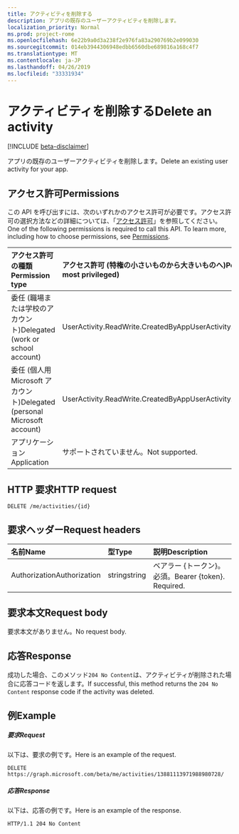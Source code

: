```yaml
---
title: アクティビティを削除する
description: アプリの既存のユーザーアクティビティを削除します。
localization_priority: Normal
ms.prod: project-rome
ms.openlocfilehash: 6e22b9a0d3a238f2e976fa83a290769b2e099030
ms.sourcegitcommit: 014eb3944306948edbb6560dbe689816a168c4f7
ms.translationtype: MT
ms.contentlocale: ja-JP
ms.lasthandoff: 04/26/2019
ms.locfileid: "33331934"
---
```

# <a name="delete-an-activity"></a><span data-ttu-id="f62c2-103">アクティビティを削除する</span><span class="sxs-lookup"><span data-stu-id="f62c2-103">Delete an activity</span></span>

[!INCLUDE [beta-disclaimer](../../includes/beta-disclaimer.md)]

<span data-ttu-id="f62c2-104">アプリの既存のユーザーアクティビティを削除します。</span><span class="sxs-lookup"><span data-stu-id="f62c2-104">Delete an existing user activity for your app.</span></span>

## <a name="permissions"></a><span data-ttu-id="f62c2-105">アクセス許可</span><span class="sxs-lookup"><span data-stu-id="f62c2-105">Permissions</span></span>

<span data-ttu-id="f62c2-p101">この API を呼び出すには、次のいずれかのアクセス許可が必要です。アクセス許可の選択方法などの詳細については、「[アクセス許可](/graph/permissions-reference)」を参照してください。</span><span class="sxs-lookup"><span data-stu-id="f62c2-p101">One of the following permissions is required to call this API. To learn more, including how to choose permissions, see [Permissions](/graph/permissions-reference).</span></span>


|<span data-ttu-id="f62c2-108">アクセス許可の種類</span><span class="sxs-lookup"><span data-stu-id="f62c2-108">Permission type</span></span>      | <span data-ttu-id="f62c2-109">アクセス許可 (特権の小さいものから大きいものへ)</span><span class="sxs-lookup"><span data-stu-id="f62c2-109">Permissions (from least to most privileged)</span></span>              |
|:--------------------|:---------------------------------------------------------|
|<span data-ttu-id="f62c2-110">委任 (職場または学校のアカウント)</span><span class="sxs-lookup"><span data-stu-id="f62c2-110">Delegated (work or school account)</span></span> | <span data-ttu-id="f62c2-111">UserActivity.ReadWrite.CreatedByApp</span><span class="sxs-lookup"><span data-stu-id="f62c2-111">UserActivity.ReadWrite.CreatedByApp</span></span>    |
|<span data-ttu-id="f62c2-112">委任 (個人用 Microsoft アカウント)</span><span class="sxs-lookup"><span data-stu-id="f62c2-112">Delegated (personal Microsoft account)</span></span> | <span data-ttu-id="f62c2-113">UserActivity.ReadWrite.CreatedByApp</span><span class="sxs-lookup"><span data-stu-id="f62c2-113">UserActivity.ReadWrite.CreatedByApp</span></span>    |
|<span data-ttu-id="f62c2-114">アプリケーション</span><span class="sxs-lookup"><span data-stu-id="f62c2-114">Application</span></span> | <span data-ttu-id="f62c2-115">サポートされていません。</span><span class="sxs-lookup"><span data-stu-id="f62c2-115">Not supported.</span></span> |

## <a name="http-request"></a><span data-ttu-id="f62c2-116">HTTP 要求</span><span class="sxs-lookup"><span data-stu-id="f62c2-116">HTTP request</span></span>

<!-- { "blockType": "ignored" } -->

```http
DELETE /me/activities/{id}
```

## <a name="request-headers"></a><span data-ttu-id="f62c2-117">要求ヘッダー</span><span class="sxs-lookup"><span data-stu-id="f62c2-117">Request headers</span></span>

|<span data-ttu-id="f62c2-118">名前</span><span class="sxs-lookup"><span data-stu-id="f62c2-118">Name</span></span> | <span data-ttu-id="f62c2-119">型</span><span class="sxs-lookup"><span data-stu-id="f62c2-119">Type</span></span> | <span data-ttu-id="f62c2-120">説明</span><span class="sxs-lookup"><span data-stu-id="f62c2-120">Description</span></span>|
|:----|:-----|:-----------|
|<span data-ttu-id="f62c2-121">Authorization</span><span class="sxs-lookup"><span data-stu-id="f62c2-121">Authorization</span></span> | <span data-ttu-id="f62c2-122">string</span><span class="sxs-lookup"><span data-stu-id="f62c2-122">string</span></span> | <span data-ttu-id="f62c2-p102">ベアラー {トークン}。必須。</span><span class="sxs-lookup"><span data-stu-id="f62c2-p102">Bearer {token}. Required.</span></span>|

## <a name="request-body"></a><span data-ttu-id="f62c2-125">要求本文</span><span class="sxs-lookup"><span data-stu-id="f62c2-125">Request body</span></span>

<span data-ttu-id="f62c2-126">要求本文がありません。</span><span class="sxs-lookup"><span data-stu-id="f62c2-126">No request body.</span></span>

## <a name="response"></a><span data-ttu-id="f62c2-127">応答</span><span class="sxs-lookup"><span data-stu-id="f62c2-127">Response</span></span>

<span data-ttu-id="f62c2-128">成功した場合、このメソッド`204 No Content`は、アクティビティが削除された場合に応答コードを返します。</span><span class="sxs-lookup"><span data-stu-id="f62c2-128">If successful, this method returns the `204 No Content` response code if the activity was deleted.</span></span>

## <a name="example"></a><span data-ttu-id="f62c2-129">例</span><span class="sxs-lookup"><span data-stu-id="f62c2-129">Example</span></span>

##### <a name="request"></a><span data-ttu-id="f62c2-130">要求</span><span class="sxs-lookup"><span data-stu-id="f62c2-130">Request</span></span>

<span data-ttu-id="f62c2-131">以下は、要求の例です。</span><span class="sxs-lookup"><span data-stu-id="f62c2-131">Here is an example of the request.</span></span>

<!-- {
  "blockType": "request",
  "name": "delete_activity"
}-->

```http
DELETE https://graph.microsoft.com/beta/me/activities/13881113971988980728/
```

##### <a name="response"></a><span data-ttu-id="f62c2-132">応答</span><span class="sxs-lookup"><span data-stu-id="f62c2-132">Response</span></span>

<span data-ttu-id="f62c2-133">以下は、応答の例です。</span><span class="sxs-lookup"><span data-stu-id="f62c2-133">Here is an example of the response.</span></span>

<!-- {
  "blockType": "response",
  "truncated": true,
} -->

```http
HTTP/1.1 204 No Content
```

<!-- uuid: 8fcb5dbc-d5aa-4681-8e31-b001d5168d79
2017-06-07 14:57:30 UTC -->
<!--
{
  "type": "#page.annotation",
  "description": "Delete activity",
  "keywords": "",
  "section": "documentation",
  "tocPath": "",
  "suppressions": []
}
-->
